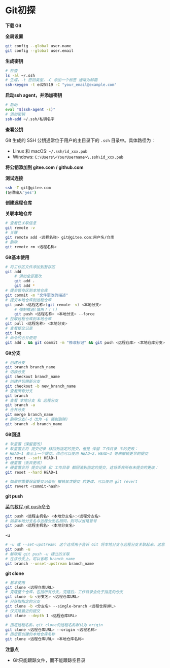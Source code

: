 # Git初探


**下载 Git**


**全局设置**

```bash
git config --global user.name
git config --global user.email
```


**生成密钥**

```bash
# 检查
ls -al ~/.ssh
# 生成，-t 密钥类型，-C 添加一个标签 通常为邮箱
ssh-keygen -t ed25519 -C "your_email@example.com"
```

**启动ssh agent，并添加密钥**

```bash
# 启动
eval "$(ssh-agent -s)"
# 添加密钥
ssh-add ~/.ssh/私钥名字
```

**查看公钥**

Git 生成的 SSH 公钥通常位于用户的主目录下的 `.ssh` 目录中。具体路径为：

- Linux 和 macOS: `~/.ssh/id_xxx.pub`
- Windows: `C:\Users\<YourUsername>\.ssh\id_xxx.pub`

**将公钥添加到 gitee.com / github.com**


**测试连接**

```bash
ssh -T git@gitee.com
(记得输入'yes')
```


**创建远程仓库**


**关联本地仓库**

``` bash
# 查看已关联信息
git remote -v
# 关联
git remote add <远程名称> git@gitee.com:用户名/仓库
# 删除
git remote rm <远程名称>
```


**Git基本使用**

``` bash
# 将工作区文件添加到暂存区
git add
	# 添加全部更改
	git add .
	git add *
# 提交暂存区到本地仓库
git commit -m "文件更改的描述"
# 提交本地仓库到远程仓库
git push <远程名称>(git remote -v) <本地分支>
	# 强制推送(慎用！！！)
	git push <远程名称> <本地分支> --force
# 拉取远程仓库到本地仓库
git pull <远程名称> <本地分支>
# 查看提交记录
git log
# 命令的合并使用
git add . && git commit -m "修改标记" && git push <远程仓库> <本地仓库分支>
```


**Git分支**

```bash
# 创建分支
git branch branch_name
# 切换分支
git checkout branch_name
# 创建并切换新分支
git checkout -b new_branch_name
# 查看所有分支
git branch
# 查看 本地分支 和 远程分支
git branch -a
# 合并分支
git merge branch_name
# 删除分支(-d 改为 -D 强制删除)
git branch -d branch_name

```


**Git回退**

```bash
# 软重置（保留更改） 
# 软重置会将 提交记录 移回到指定的提交，但是 保留 工作目录 中的更改：
# HEAD~1 表示上一个提交。你也可以使用 HEAD~2、HEAD~3 等来撤销更早的提交
git reset --soft HEAD~1
# 硬重置（丢弃更改）
# 硬重置会将 提交记录 和 工作目录 都回滚到指定的提交，这将丢弃所有未提交的更改：
git reset --hard HEAD~1

# 如果你需要保留提交记录但 撤销某次提交 的更改，可以使用 git revert
git revert <commit-hash>
```


**git push**

[菜鸟教程 git push命令](https://www.runoob.com/git/git-push.html)

```bash
git push <远程主机名> <本地分支名>:<远程分支名>
# 如果本地分支名与远程分支名相同，则可以省略冒号
git push <远程主机名> <本地分支名>
```

-u

```bash
# -u 或 --set-upstream: 这个选项用于告诉 Git 将本地分支与远程分支关联起来。这意味着在以后的推送和拉取操作中，您可以仅使用 git push 或 git pull，而不需要每次都指定远程和分支名
git push -u
# 解除用 git push -u 建立的关联
# 在该分支上，可以省略 branch_name
git branch --unset-upstream branch_name
```

**git clone**

```bash
# 基本使用
git clone <远程仓库URL>
# 克隆整个仓库，包括所有分支，克隆后，工作目录会处于指定的分支
git clone -b <分支名> <远程仓库URL>
# 只获取指定的分支
git clone -b <分支名> --single-branch <远程仓库URL>
# 仅克隆最近的提交
git clone --depth 1 <远程仓库URL>

# 指定远程名称，git clone的远程名称默认为 origin
git clone <远程仓库URL> --origin <远程名称>
# 指定要创建的本地仓库名称
git clone <远程仓库URL> <本地仓库名称>
```



**注意点**

* Git只能跟踪文件，而不能跟踪空目录
